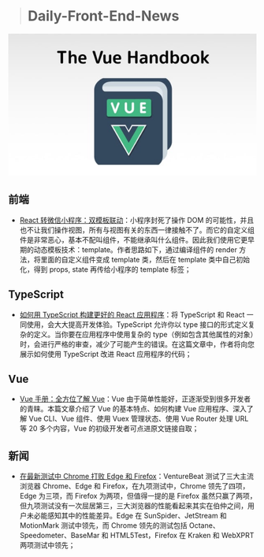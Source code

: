 > # Daily-Front-End-News

[![cover][img]][link]

[img]: https://github.com/fengshangwuqi/Daily-Front-End-News/blob/master/history/2018/07/15/vue-handbook.jpg "Vue 手册：全方位了解 Vue"
[link]: https://medium.freecodecamp.org/the-vue-handbook-a-thorough-introduction-to-vue-js-1e86835d8446

## 前端

- [React 转微信小程序：双模板联动](https://zhuanlan.zhihu.com/p/39609588)：小程序封死了操作 DOM 的可能性，并且也不让我们操作视图，所有与视图有关的东西一律接触不了。而它的自定义组件是非常恶心，基本不配叫组件，不能继承叫什么组件。因此我们使用它更早期的动态模板技术：template。作者思路如下，通过编译组件的 render 方法，将里面的自定义组件变成 template 类，然后在 template 类中自己初始化，得到 props, state 再传给小程序的 template 标签；

## TypeScript

- [如何用 TypeScript 构建更好的 React 应用程序](https://blog.bitsrc.io/how-to-use-typescript-to-build-better-react-applications-e8e6086d2cae)：将 TypeScript 和 React 一同使用，会大大提高开发体验。TypeScript 允许你以 type 接口的形式定义复杂的定义。当你要在应用程序中使用复杂的 type（例如包含其他属性的对象）时，会进行严格的审查，减少了可能产生的错误。在这篇文章中，作者将向您展示如何使用 TypeScript 改进 React 应用程序的代码；

## Vue

- [Vue 手册：全方位了解 Vue](https://medium.freecodecamp.org/the-vue-handbook-a-thorough-introduction-to-vue-js-1e86835d8446)：Vue 由于简单性能好，正逐渐受到很多开发者的青睐。本篇文章介绍了 Vue 的基本特点、如何构建 Vue 应用程序、深入了解 Vue CLI、Vue 组件、使用 Vuex 管理状态、使用 Vue Router 处理 URL 等 20 多个内容，Vue 的初级开发者可点进原文链接自取；

## 新闻

- [在最新测试中 Chrome 打败 Edge 和 Firefox](https://www.solidot.org/story?sid=57203)：VentureBeat 测试了三大主流浏览器 Chrome、Edge 和 Firefox，在九项测试中，Chrome 领先了四项，Edge 为三项，而 Firefox 为两项，但值得一提的是 Firefox 虽然只赢了两项，但九项测试没有一次屈居第三，三大浏览器的性能看起来其实在伯仲之间，用户未必能感知其中的性能差异。Edge 在 SunSpider、JetStream 和 MotionMark 测试中领先，而 Chrome 领先的测试包括 Octane、Speedometer、BaseMar 和 HTML5Test，Firefox 在 Kraken 和 WebXPRT 两项测试中领先；

